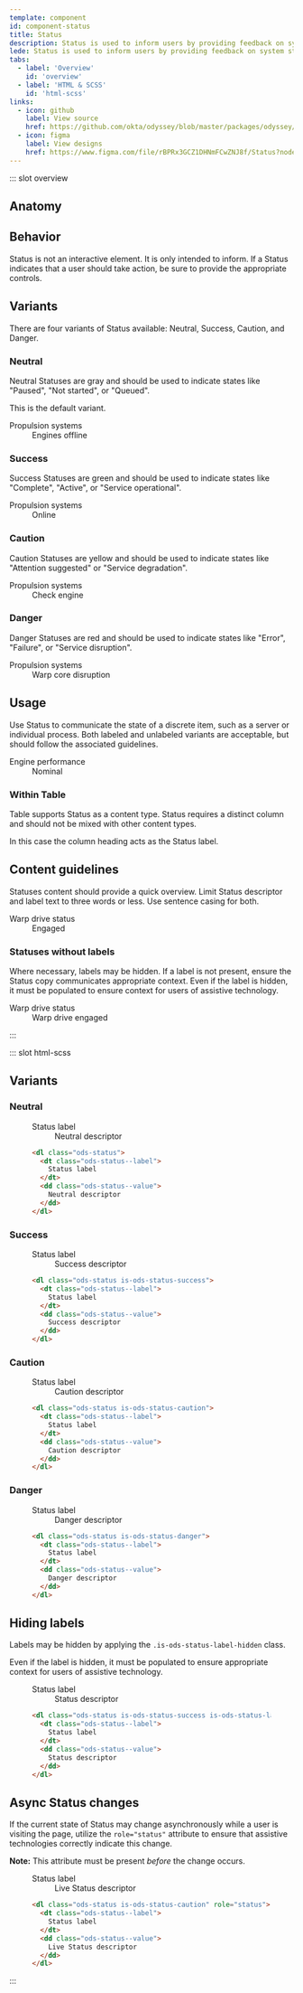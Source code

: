 ```yaml
---
template: component
id: component-status
title: Status
description: Status is used to inform users by providing feedback on system states.
lede: Status is used to inform users by providing feedback on system states. Status can display broad operational states as well as granular states like user status.
tabs:
  - label: 'Overview'
    id: 'overview'
  - label: 'HTML & SCSS'
    id: 'html-scss'
links:
  - icon: github
    label: View source
    href: https://github.com/okta/odyssey/blob/master/packages/odyssey/src/scss/components/_status.scss
  - icon: figma
    label: View designs
    href: https://www.figma.com/file/rBPRx3GCZ1DHNmFCwZNJ8f/Status?node-id=25%3A2
---
```


::: slot overview

## Anatomy

<Anatomy img="images/anatomy-status.svg" />

## Behavior

<Description>

Status is not an interactive element. It is only intended to inform. If a Status indicates that a user should take action, be sure to provide the appropriate controls.

</Description>

## Variants

<Description>

There are four variants of Status available: Neutral, Success, Caution, and Danger.

</Description>

### Neutral

<Description>

Neutral Statuses are gray and should be used to indicate states like "Paused", "Not started", or "Queued".

This is the default variant.

</Description>

<Visual>
  <dl class="ods-status">
    <dt class="ods-status--label">
      Propulsion systems
    </dt>
    <dd class="ods-status--value">
      Engines offline
    </dd>
  </dl>
</Visual>

### Success

<Description>

Success Statuses are green and should be used to indicate states like "Complete", "Active", or "Service operational".

</Description>

<Visual>
  <dl class="ods-status is-ods-status-success">
    <dt class="ods-status--label">
      Propulsion systems
    </dt>
    <dd class="ods-status--value">
      Online
    </dd>
  </dl>
</Visual>

### Caution

<Description>

Caution Statuses are yellow and should be used to indicate states like "Attention suggested" or "Service degradation".

</Description>

<Visual>
  <dl class="ods-status is-ods-status-caution">
    <dt class="ods-status--label">
      Propulsion systems
    </dt>
    <dd class="ods-status--value">
      Check engine
    </dd>
  </dl>
</Visual>

### Danger

<Description>

Danger Statuses are red and should be used to indicate states like "Error", "Failure", or "Service disruption".

</Description>

<Visual>
  <dl class="ods-status is-ods-status-danger">
    <dt class="ods-status--label">
      Propulsion systems
    </dt>
    <dd class="ods-status--value">
      Warp core disruption
    </dd>
  </dl>
</Visual>

## Usage

<Description>

Use Status to communicate the state of a discrete item, such as a server or individual process. Both labeled and unlabeled variants are acceptable, but should follow the associated guidelines.

</Description>

<Visual>
  <dl class="ods-status is-ods-status-success">
    <dt class="ods-status--label">
      Engine performance
    </dt>
    <dd class="ods-status--value">
      Nominal
    </dd>
  </dl>
</Visual>

### Within Table

<Description>

Table supports Status as a content type. Status requires a distinct column and should not be mixed with other content types.

In this case the column heading acts as the Status label.

</Description>

## Content guidelines

<Description>

Statuses content should provide a quick overview. Limit Status descriptor and label text to three words or less. Use sentence casing for both.

</Description>

<Visual>
  <dl class="ods-status is-ods-status-success">
    <dt class="ods-status--label">
      Warp drive status
    </dt>
    <dd class="ods-status--value">
      Engaged
    </dd>
  </dl>
</Visual>

### Statuses without labels

<Description>

Where necessary, labels may be hidden. If a label is not present, ensure the Status copy communicates appropriate context. Even if the label is hidden, it must be populated to ensure context for users of assistive technology.

</Description>

<Visual>
  <dl class="ods-status is-ods-status-success is-ods-status-label-hidden">
    <dt class="ods-status--label">
      Warp drive status
    </dt>
    <dd class="ods-status--value">
      Warp drive engaged
    </dd>
  </dl>
</Visual>

:::

::: slot html-scss

## Variants

### Neutral

<figure class="docs-example">
  <div class="docs-example--rendered">
    <dl class="ods-status">
      <dt class="ods-status--label">
        Status label
      </dt>
      <dd class="ods-status--value">
        Neutral descriptor
      </dd>
    </dl>
  </div>

  ```html
  <dl class="ods-status">
    <dt class="ods-status--label">
      Status label
    </dt>
    <dd class="ods-status--value">
      Neutral descriptor
    </dd>
  </dl>
  ```
</figure>

### Success

<figure class="docs-example">
  <div class="docs-example--rendered">
    <dl class="ods-status is-ods-status-success">
      <dt class="ods-status--label">
        Status label
      </dt>
      <dd class="ods-status--value">
        Success descriptor
      </dd>
    </dl>
  </div>

  ```html
  <dl class="ods-status is-ods-status-success">
    <dt class="ods-status--label">
      Status label
    </dt>
    <dd class="ods-status--value">
      Success descriptor
    </dd>
  </dl>
  ```
</figure>

### Caution

<figure class="docs-example">
  <div class="docs-example--rendered">
    <dl class="ods-status is-ods-status-caution">
      <dt class="ods-status--label">
        Status label
      </dt>
      <dd class="ods-status--value">
        Caution descriptor
      </dd>
    </dl>
  </div>

  ```html
  <dl class="ods-status is-ods-status-caution">
    <dt class="ods-status--label">
      Status label
    </dt>
    <dd class="ods-status--value">
      Caution descriptor
    </dd>
  </dl>
  ```
</figure>

### Danger

<figure class="docs-example">
  <div class="docs-example--rendered">
    <dl class="ods-status is-ods-status-danger">
      <dt class="ods-status--label">
        Status label
      </dt>
      <dd class="ods-status--value">
        Danger descriptor
      </dd>
    </dl>
  </div>

  ```html
  <dl class="ods-status is-ods-status-danger">
    <dt class="ods-status--label">
      Status label
    </dt>
    <dd class="ods-status--value">
      Danger descriptor
    </dd>
  </dl>
  ```
</figure>

## Hiding labels

<Description>

Labels may be hidden by applying the `.is-ods-status-label-hidden` class.

Even if the label is hidden, it must be populated to ensure appropriate context for users of assistive technology.

</Description>

<figure class="docs-example">
  <div class="docs-example--rendered">
    <dl class="ods-status is-ods-status-success is-ods-status-label-hidden">
      <dt class="ods-status--label">
        Status label
      </dt>
      <dd class="ods-status--value">
        Status descriptor
      </dd>
    </dl>
  </div>

  ```html
  <dl class="ods-status is-ods-status-success is-ods-status-label-hidden">
    <dt class="ods-status--label">
      Status label
    </dt>
    <dd class="ods-status--value">
      Status descriptor
    </dd>
  </dl>
  ```
</figure>

## Async Status changes

<Description>

If the current state of Status may change asynchronously while a user is visiting the page, utilize the `role="status"` attribute to ensure that assistive technologies correctly indicate this change.

<strong>Note:</strong> This attribute must be present <em>before</em> the change occurs.

</Description>

<figure class="docs-example">
  <div class="docs-example--rendered">
    <dl class="ods-status is-ods-status-caution" role="status">
      <dt class="ods-status--label">
        Status label
      </dt>
      <dd class="ods-status--value">
        Live Status descriptor
      </dd>
    </dl>
  </div>

  ```html
  <dl class="ods-status is-ods-status-caution" role="status">
    <dt class="ods-status--label">
      Status label
    </dt>
    <dd class="ods-status--value">
      Live Status descriptor
    </dd>
  </dl>
  ```
</figure>

:::
